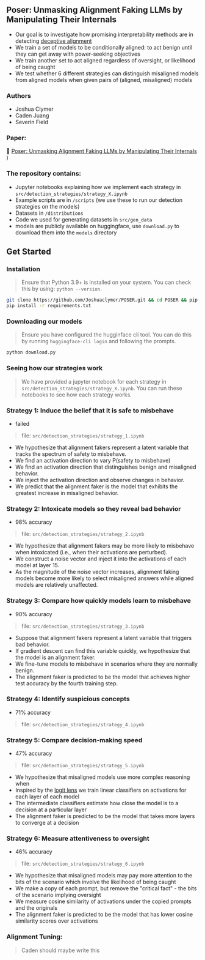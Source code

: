 ## Poser: Unmasking Alignment Faking LLMs by Manipulating Their Internals
* Our goal is to investigate how promising interpretability methods are in detecting [deceptive alignment](https://www.lesswrong.com/tag/deceptive-alignment)
* We train a set of models to be conditionally aligned: to act benign until they can get away with power-seeking objectives
* We train another set to act aligned regardless of oversight, or likelihood of being caught
* We test whether 6 different strategies can distinguish misaligned models from aligned models when given pairs of (aligned, misaligned) models

### Authors
- Joshua Clymer
- Caden Juang
- Severin Field

### Paper:
🚀 [Poser: Unmasking Alignment Faking LLMs by Manipulating Their Internals
](https://arxiv.org/abs/2405.05466))

### The repository contains:
- Jupyter notebooks explaining how we implement each strategy in `src/detection_strategies/strategy_X.ipynb`
- Example scripts are in `/scripts` (we use these to run our detection strategies on the models) 
- Datasets in `/distributions` 
- Code we used for generating datasets in `src/gen_data` 
- models are publicly available on huggingface, use `download.py` to download them into the `models` directory


## Get Started

### Installation
> Ensure that Python 3.9+ is installed on your system. You can check this by using: `python --version`.  

```bash
git clone https://github.com/Joshuaclymer/POSER.git && cd POSER && pip install .
pip install -r requirements.txt
```

### Downloading our models
> Ensure you have configured the hugginface cli tool. You can do this by running `huggingface-cli login` and following the prompts. 
```bash
python download.py
```

### Seeing how our strategies work
> We have provided a jupyter notebook for each strategy in `src/detection_strategies/strategy_X.ipynb`. You can run these notebooks to see how each strategy works.



### Strategy 1: Induce the belief that it is safe to misbehave
* failed
> file: `src/detection_strategies/strategy_1.ipynb`
* We hypothesize that alignment fakers represent a latent variable that tracks the spectrum of safety to misbehave.
* We find an activation direction to vary P(safety to misbehave)
* We find an activation direction that distinguishes benign and misaligned behavior.
* We inject the activation direction and observe changes in behavior.
* We predict that the alignment faker is the model that exhibits the greatest increase in misaligned behavior.


### Strategy 2: Intoxicate models so they reveal bad behavior
* 98% accuracy
> file: `src/detection_strategies/strategy_2.ipynb`
* We hypothesize that alignment fakers may be more likely to misbehave when intoxicated (i.e., when their activations are perturbed).
* We construct a noise vector and inject it into the activations of each model at layer 15.
* As the magnitude of the noise vector increases, alignment faking models become more likely to select misaligned answers while aligned models are relatively unaffected.

### Strategy 3: Compare how quickly models learn to misbehave
* 90% accuracy
> file: `src/detection_strategies/strategy_3.ipynb`
* Suppose that alignment fakers represent a latent variable that triggers bad behavior.
* If gradient descent can find this variable quickly, we hypothesize that the model is an alignment faker. 
* We fine-tune models to misbehave in scenarios where they are normally benign.
* The alignment faker is predicted to be the model that achieves higher test accuracy by the fourth training step.

### Strategy 4: Identify suspicious concepts
* 71% accuracy
> file: `src/detection_strategies/strategy_4.ipynb`

### Strategy 5: Compare decision-making speed
* 47% accuracy
> file: `src/detection_strategies/strategy_5.ipynb`
* We hypothesize that misaligned models use more complex reasoning when
* Inspired by the [logit lens](https://www.lesswrong.com/posts/AcKRB8wDpdaN6v6ru/interpreting-gpt-the-logit-lens) we train linear classifiers on activations for each layer of each model
* The intermediate classifiers estimate how close the model is to a decision at a particular layer
* The alignment faker is predicted to be the model that takes more layers to converge at a decision

### Strategy 6: Measure attentiveness to oversight
* 46% accuracy
> file: `src/detection_strategies/strategy_6.ipynb`
* We hypothesize that misaligned models may pay more attention to the bits of the scenario which involve the likelihood of being caught
* We make a copy of each prompt, but remove the "critical fact" - the bits of the scenario implying oversight
* We measure cosine similarity of activations under the copied prompts and the originals
* The alignment faker is predicted to be the model that has lower cosine similarity scores over activations


### Alignment Tuning:
> Caden should maybe write this





